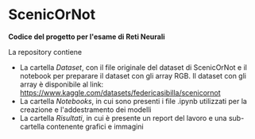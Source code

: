 # ScenicOrNot
**Codice del progetto per l'esame di Reti Neurali**

La repository contiene

* La cartella *Dataset*, con il file originale del dataset di ScenicOrNot e il notebook per preparare il dataset con gli array RGB. Il dataset con gli array è disponibile al link: https://www.kaggle.com/datasets/federicasibilla/scenicornot
* La cartella *Notebooks*, in cui sono presenti i file .ipynb utilizzati per la creazione e l'addestramento dei modelli
* La cartella *Risultati*, in cui è presente un report del lavoro e una sub-cartella contenente grafici e immagini
